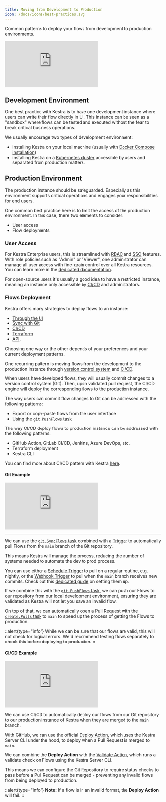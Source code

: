 ```yaml
---
title: Moving from Development to Production
icon: /docs/icons/best-practices.svg
---
```


Common patterns to deploy your flows from development to production environments.

<div class="video-container">
  <iframe src="https://www.youtube.com/embed/iM4mjIEsxMY?si=zJtwEyGUmvclfXEU" title="YouTube video player" frameborder="0" allow="accelerometer; autoplay; clipboard-write; encrypted-media; gyroscope; picture-in-picture; web-share" referrerpolicy="strict-origin-when-cross-origin" allowfullscreen></iframe>
</div>

## Development Environment

One best practice with Kestra is to have one development instance where users can write their flow directly in UI. This instance can be seen as a "sandbox" where flows can be tested and executed without the fear to break critical business operations.

We usually encourage two types of development environment:
- installing Kestra on your local machine (usually with [Docker Compose installation](../02.installation/03.docker-compose.md))
- installing Kestra on a [Kubernetes cluster](../02.installation/03.kubernetes.md) accessible by users and separated from production matters.

## Production Environment

The production instance should be safeguarded. Especially as this environment supports critical operations and engages your responsibilities for end users.

One common best practice here is to limit the access of the production environment. In this case, there two elements to consider:
- User access
- Flow deployments

### User Access

For Kestra Enterprise users, this is streamlined with [RBAC](../06.enterprise/rbac.md) and [SSO](../06.enterprise/05.sso.md) features. With role policies such as "Admin" or "Viewer", one administrator can manage all user access with fine-grain control over all Kestra resources. You can learn more in the [dedicated documentation](../06.enterprise/index.md).

For open-source users it's usually a good idea to have a restricted instance, meaning an instance only accessible by [CI/CD](../version-control-cicd/cicd/index.md) and administrators.

### Flows Deployment

Kestra offers many strategies to deploy flows to an instance:
- [Through the UI](../08.ui/01.flows.md)
- [Sync with Git](../version-control-cicd/04.git.md)
- [CI/CD](../version-control-cicd/cicd/index.md)
- [Terraform](../13.terraform/index.md)
- [API](../api-reference/index.md).

Choosing one way or the other depends of your preferences and your current deployment patterns.

One recurring pattern is moving flows from the development to the production instance through [version control system](../version-control-cicd/04.git.md) and [CI/CD](../version-control-cicd/cicd/index.md).

When users have developed flows, they will usually commit changes to a version control system (Git). Then, upon validated pull request, the CI/CD engine will deploy the corresponding flows to the production instance.

The way users can commit flow changes to Git can be addressed with the following patterns:
- Export or copy-paste flows from the user interface
- Using the [`git.PushFlows` task](/plugins/plugin-git/tasks/io.kestra.plugin.git.pushflows)

The way CI/CD deploy flows to production instance can be addressed with the following patterns:
- GitHub Action, GitLab CI/CD, Jenkins, Azure DevOps, etc.
- Terraform deployment
- Kestra CLI

You can find more about CI/CD pattern with Kestra [here](../version-control-cicd/cicd/index.md).

#### Git Example

<div class="video-container">
    <iframe src="https://www.youtube.com/embed/02bFAu-rpxU?si=bzj_Gs_mxxocdhd2" title="YouTube video player" frameborder="0" allow="accelerometer; autoplay; clipboard-write; encrypted-media; gyroscope; picture-in-picture; web-share" referrerpolicy="strict-origin-when-cross-origin" allowfullscreen></iframe>
</div>

---

We can use the [`git.SyncFlows` task](/plugins/plugin-git/tasks/io.kestra.plugin.git.syncflows) combined with a [Trigger](../04.workflow-components/07.triggers/index.md) to automatically pull Flows from the `main` branch of the Git repository.

This means Kestra will manage the process, reducing the number of systems needed to automate the dev to prod process. 

You can use either a [Schedule Trigger](../04.workflow-components/07.triggers/01.schedule-trigger.md) to pull on a regular routine, e.g. nightly, or the [Webhook Trigger](../04.workflow-components/07.triggers/03.webhook-trigger.md) to pull when the `main` branch receives new commits. Check out this [dedicated guide](../15.how-to-guides/syncflows.md) on setting them up.

If we combine this with the [`git.PushFlows` task](/plugins/plugin-git/tasks/io.kestra.plugin.git.pushflows), we can push our Flows to our repository from our local development environment, ensuring they are validated as Kestra will not let you save an invalid flow. 

On top of that, we can automatically open a Pull Request with the [`create.Pulls` task](/plugins/github/tasks/io.kestra.plugin.github.pulls.create) to `main` to speed up the process of getting the Flows to production.

::alert{type="info"}
While we can be sure that our flows are valid, this will not check for logical errors. We'd recommend testing flows separately to check this before deploying to production.
::

#### CI/CD Example

<div>
  <iframe src="https://www.youtube.com/embed/4MqtD9VtGVs?si=6yuJkPkq29SzKy_r" title="YouTube video player" frameborder="0" allow="accelerometer; autoplay; clipboard-write; encrypted-media; gyroscope; picture-in-picture; web-share" referrerpolicy="strict-origin-when-cross-origin" allowfullscreen></iframe>
</div>

We can use CI/CD to automatically deploy our flows from our Git repository to our production instance of Kestra when they are merged to the `main` branch. 

With GitHub, we can use the official [Deploy Action](../version-control-cicd/cicd/01.github-action.md#kestra-actions), which uses the Kestra Server CLI under the hood, to deploy when a Pull Request is merged to `main`.

We can combine the **Deploy Action** with the [Validate Action](../version-control-cicd/cicd/01.github-action.md#kestra-actions), which runs a validate check on Flows using the Kestra Server CLI. 

This means we can configure the Git Repository to require status checks to pass before a Pull Request can be merged - preventing any invalid flows from being deployed to production.

::alert{type="info"}
**Note:** If a flow is in an invalid format, the **Deploy Action** will fail.
::
